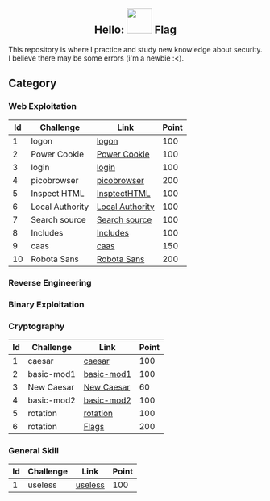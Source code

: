 <h2 align="center">Hello: <img src="https://media.giphy.com/media/mGcNjsfWAjY5AEZNw6/giphy.gif" width="50"> Flag</h2>

<!-- <p align="center">
<img src="https://img.shields.io/badge/-JavaScript-black?style=flat-square&logo=javascript"/>
<img src="https://img.shields.io/badge/-MySQL-black?style=flat-square&logo=mysql"/>
<img src="https://img.shields.io/badge/-GitHub-black?style=flat-square&logo=github"/>
</p> -->

This repository is where I practice and study new knowledge about security. I believe there may be some errors (i'm a newbie :<). 

## Category
### Web Exploitation
| Id | Challenge | Link | Point |
| -----------  | ----------- | ----------- | ----------- |
| 1 | logon      | [logon](./WebExploitation/logon.md)      |   100  |
|2 | Power Cookie   | [Power Cookie](./WebExploitation/PowerCookie.md)        |   100 |
|3 | login   | [login](./WebExploitation/logon.md)        |   100 |
| 4 | picobrowser | [picobrowser](./WebExploitation/picobrowser.md) | 200 |
| 5 | Inspect HTML | [InsptectHTML](./WebExploitation/InspectHTML.md) | 100 |
| 6 | Local Authority | [Local Authority](./WebExploitation/Local%20Authority.md) | 100 |
| 7 | Search source | [Search source](./WebExploitation/Search%20source.md) | 100 |
| 8 | Includes | [Includes](./WebExploitation/Includes.md) | 100 |
| 9 | caas | [caas](./WebExploitation/cass.md) | 150 |
| 10 | Robota Sans | [Robota Sans](./WebExploitation/Roboto%20Sans.md) | 200 |

### Reverse Engineering

### Binary Exploitation

### Cryptography
| Id | Challenge | Link | Point |
| -----------  | ----------- | ----------- | ----------- |
| 1 | caesar      | [caesar](./Cryptography/caesar/caesar.md)      |   100  |
| 2 | basic-mod1      | [basic-mod1](./Cryptography/basic-mod1/basic-mod1.md)      |   100  |
| 3 | New Caesar      | [New Caesar](./Cryptography/New%20Caesar/New%20Caesar.md)      |   60  |
| 4 | basic-mod2      | [basic-mod2](./Cryptography/basic-mod2/basic-mod2.md)      |   100  |
| 5 | rotation      | [rotation](./Cryptography/rotation/rotation.md)      |   100  |
| 6 | rotation      | [Flags](./Cryptography/Flags/Flags.md)      |   200  |

### General Skill
| Id | Challenge | Link | Point |
| -----------  | ----------- | ----------- | ----------- |
| 1 | useless      | [useless](./General%20Skill/useless.md)      |   100  |